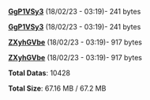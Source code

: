 [**GgP1VSy3**](/data/GgP1VSy3.txt) (18/02/23 - 03:19)- 241 bytes

[**GgP1VSy3**](/data/GgP1VSy3.txt) (18/02/23 - 03:19)- 241 bytes

[**ZXyhGVbe**](/data/ZXyhGVbe.txt) (18/02/23 - 03:19)- 917 bytes

[**ZXyhGVbe**](/data/ZXyhGVbe.txt) (18/02/23 - 03:19)- 917 bytes

**Total Datas**: 10428

**Total Size**: 67.16 MB / 67.2 MB